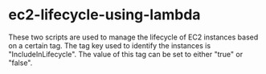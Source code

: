 # ec2-lifecycle-using-lambda
These two scripts are used to manage the lifecycle of EC2 instances based on a certain tag. The tag key used to identify the instances is "IncludeInLifecycle". The value of this tag can be set to either "true" or "false".
